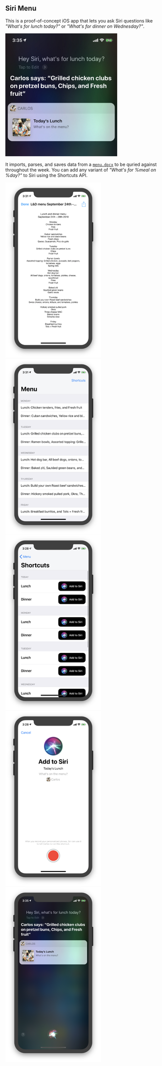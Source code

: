 ## Siri Menu

This is a proof-of-concept iOS app that lets you ask Siri questions like *"What's for lunch today?"* or *"What's for dinner on Wednesday?"*. 

<img src="images/siri.jpg" width="350px">

It imports, parses, and saves data from a [`menu.docx`](https://github.com/calda/Siri-Menu/blob/master/Siri%20Menu/Sample%20Menu.docx) to be quried against throughout the week. You can add any variant of *"What's for %meal on %day?"* to Siri using the Shortcuts API.

<img src="images/demo%201.png" width="300px"> <img src="images/demo%202.png" width="300px"> 
<img src="images/demo%203.png" width="300px"> <img src="images/demo%204.png" width="300px"> <img src="images/demo%205.png" width="300px">